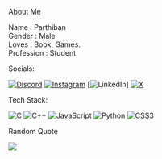 About Me

Name           : Parthiban<br>Gender        : Male<br>Loves           : Book, Games.<br>Profession  : Student<br>


Socials:

[![Discord](https://img.shields.io/badge/Discord-%237289DA.svg?logo=discord&logoColor=white)](https://discord.gg/https://discord.gg/hHkHRFb4)         [![Instagram](https://img.shields.io/badge/Instagram-%23E4405F.svg?logo=Instagram&logoColor=white)](https://instagram.com/Ikarus_Fell_01)
[![LinkedIn](https://img.shields.io/badge/LinkedIn-%230077B5.svg?logo=linkedin&logoColor=white)]           [![X](https://img.shields.io/badge/X-black.svg?logo=X&logoColor=white)](https://x.com/IkarusFell_01) 

Tech Stack:

![C](https://img.shields.io/badge/c-%2300599C.svg?style=for-the-badge&logo=c&logoColor=white) ![C++](https://img.shields.io/badge/c++-%2300599C.svg?style=for-the-badge&logo=c%2B%2B&logoColor=white) ![JavaScript](https://img.shields.io/badge/javascript-%23323330.svg?style=for-the-badge&logo=javascript&logoColor=%23F7DF1E) ![Python](https://img.shields.io/badge/python-3670A0?style=for-the-badge&logo=python&logoColor=ffdd54) ![CSS3](https://img.shields.io/badge/css3-%231572B6.svg?style=for-the-badge&logo=css3&logoColor=white)

Random Quote

![](https://quotes-github-readme.vercel.app/api?type=horizontal&theme=radical)

<!-- Proudly created with GPRM ( https://gprm.itsvg.in ) -->
